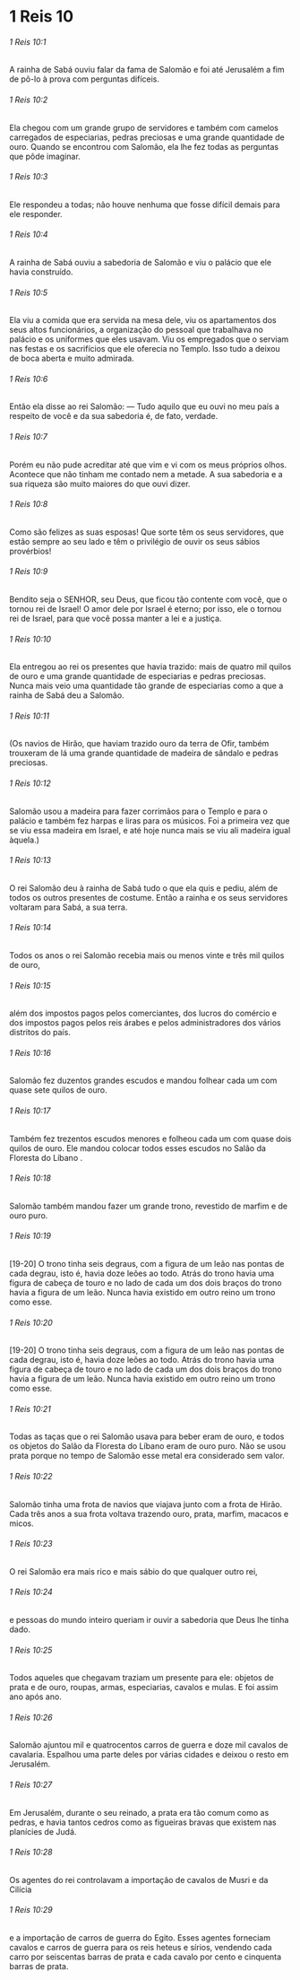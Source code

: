 # 1 Reis 10

###### 1 Reis 10:1

A rainha de Sabá ouviu falar da fama de Salomão e foi até Jerusalém a fim de pô-lo à prova com perguntas difíceis.

###### 1 Reis 10:2

Ela chegou com um grande grupo de servidores e também com camelos carregados de especiarias, pedras preciosas e uma grande quantidade de ouro. Quando se encontrou com Salomão, ela lhe fez todas as perguntas que pôde imaginar.

###### 1 Reis 10:3

Ele respondeu a todas; não houve nenhuma que fosse difícil demais para ele responder.

###### 1 Reis 10:4

A rainha de Sabá ouviu a sabedoria de Salomão e viu o palácio que ele havia construído.

###### 1 Reis 10:5

Ela viu a comida que era servida na mesa dele, viu os apartamentos dos seus altos funcionários, a organização do pessoal que trabalhava no palácio e os uniformes que eles usavam. Viu os empregados que o serviam nas festas e os sacrifícios que ele oferecia no Templo. Isso tudo a deixou de boca aberta e muito admirada.

###### 1 Reis 10:6

Então ela disse ao rei Salomão: — Tudo aquilo que eu ouvi no meu país a respeito de você e da sua sabedoria é, de fato, verdade.

###### 1 Reis 10:7

Porém eu não pude acreditar até que vim e vi com os meus próprios olhos. Acontece que não tinham me contado nem a metade. A sua sabedoria e a sua riqueza são muito maiores do que ouvi dizer.

###### 1 Reis 10:8

Como são felizes as suas esposas! Que sorte têm os seus servidores, que estão sempre ao seu lado e têm o privilégio de ouvir os seus sábios provérbios!

###### 1 Reis 10:9

Bendito seja o SENHOR, seu Deus, que ficou tão contente com você, que o tornou rei de Israel! O amor dele por Israel é eterno; por isso, ele o tornou rei de Israel, para que você possa manter a lei e a justiça.

###### 1 Reis 10:10

Ela entregou ao rei os presentes que havia trazido: mais de quatro mil quilos de ouro e uma grande quantidade de especiarias e pedras preciosas. Nunca mais veio uma quantidade tão grande de especiarias como a que a rainha de Sabá deu a Salomão.

###### 1 Reis 10:11

(Os navios de Hirão, que haviam trazido ouro da terra de Ofir, também trouxeram de lá uma grande quantidade de madeira de sândalo e pedras preciosas.

###### 1 Reis 10:12

Salomão usou a madeira para fazer corrimãos para o Templo e para o palácio e também fez harpas e liras para os músicos. Foi a primeira vez que se viu essa madeira em Israel, e até hoje nunca mais se viu ali madeira igual àquela.)

###### 1 Reis 10:13

O rei Salomão deu à rainha de Sabá tudo o que ela quis e pediu, além de todos os outros presentes de costume. Então a rainha e os seus servidores voltaram para Sabá, a sua terra.

###### 1 Reis 10:14

Todos os anos o rei Salomão recebia mais ou menos vinte e três mil quilos de ouro,

###### 1 Reis 10:15

além dos impostos pagos pelos comerciantes, dos lucros do comércio e dos impostos pagos pelos reis árabes e pelos administradores dos vários distritos do país.

###### 1 Reis 10:16

Salomão fez duzentos grandes escudos e mandou folhear cada um com quase sete quilos de ouro.

###### 1 Reis 10:17

Também fez trezentos escudos menores e folheou cada um com quase dois quilos de ouro. Ele mandou colocar todos esses escudos no Salão da Floresta do Líbano .

###### 1 Reis 10:18

Salomão também mandou fazer um grande trono, revestido de marfim e de ouro puro.

###### 1 Reis 10:19

[19-20] O trono tinha seis degraus, com a figura de um leão nas pontas de cada degrau, isto é, havia doze leões ao todo. Atrás do trono havia uma figura de cabeça de touro e no lado de cada um dos dois braços do trono havia a figura de um leão. Nunca havia existido em outro reino um trono como esse.

###### 1 Reis 10:20

[19-20] O trono tinha seis degraus, com a figura de um leão nas pontas de cada degrau, isto é, havia doze leões ao todo. Atrás do trono havia uma figura de cabeça de touro e no lado de cada um dos dois braços do trono havia a figura de um leão. Nunca havia existido em outro reino um trono como esse.

###### 1 Reis 10:21

Todas as taças que o rei Salomão usava para beber eram de ouro, e todos os objetos do Salão da Floresta do Líbano eram de ouro puro. Não se usou prata porque no tempo de Salomão esse metal era considerado sem valor.

###### 1 Reis 10:22

Salomão tinha uma frota de navios que viajava junto com a frota de Hirão. Cada três anos a sua frota voltava trazendo ouro, prata, marfim, macacos e micos.

###### 1 Reis 10:23

O rei Salomão era mais rico e mais sábio do que qualquer outro rei,

###### 1 Reis 10:24

e pessoas do mundo inteiro queriam ir ouvir a sabedoria que Deus lhe tinha dado.

###### 1 Reis 10:25

Todos aqueles que chegavam traziam um presente para ele: objetos de prata e de ouro, roupas, armas, especiarias, cavalos e mulas. E foi assim ano após ano.

###### 1 Reis 10:26

Salomão ajuntou mil e quatrocentos carros de guerra e doze mil cavalos de cavalaria. Espalhou uma parte deles por várias cidades e deixou o resto em Jerusalém.

###### 1 Reis 10:27

Em Jerusalém, durante o seu reinado, a prata era tão comum como as pedras, e havia tantos cedros como as figueiras bravas que existem nas planícies de Judá.

###### 1 Reis 10:28

Os agentes do rei controlavam a importação de cavalos de Musri e da Cilícia

###### 1 Reis 10:29

e a importação de carros de guerra do Egito. Esses agentes forneciam cavalos e carros de guerra para os reis heteus e sírios, vendendo cada carro por seiscentas barras de prata e cada cavalo por cento e cinquenta barras de prata.

